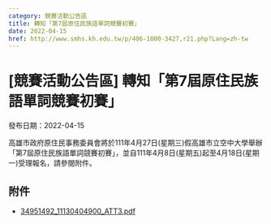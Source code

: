 ```yaml
---
category: 競賽活動公告區
title: 轉知「第7屆原住民族語單詞競賽初賽」
date: 2022-04-15
href: http://www.smhs.kh.edu.tw/p/406-1000-3427,r21.php?Lang=zh-tw
---
```


# [競賽活動公告區] 轉知「第7屆原住民族語單詞競賽初賽」

發布日期：2022-04-15

高雄市政府原住民事務委員會將於111年4月27日(星期三)假高雄市立空中大學舉辦「第7屆原住民族語單詞競賽初賽」，並自111年4月8日(星期五)起至4月18日(星期一)受理報名，請參閱附件。

## 附件

- [34951492_11130404900_ATT3.pdf](https://www.smhs.kh.edu.tw/var/file/0/1000/attach/32/pta_3179_6366233_83934.pdf)
